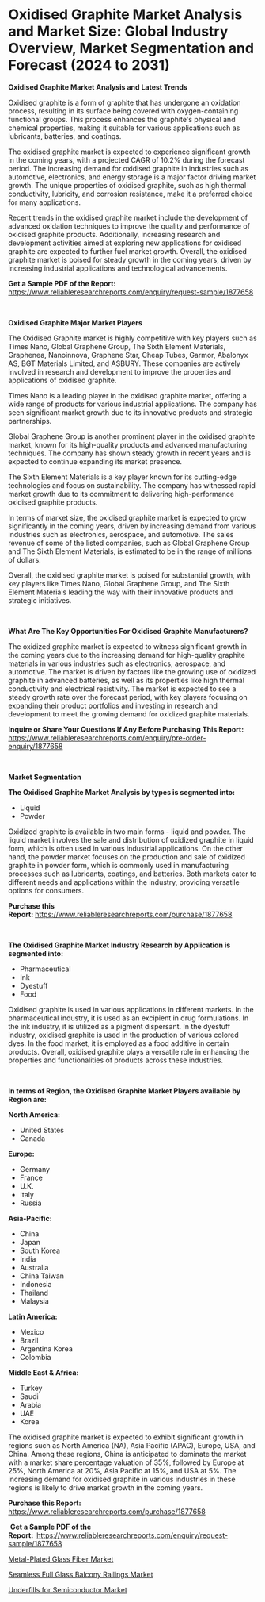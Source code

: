 <p><h1>Oxidised Graphite Market Analysis and Market Size: Global Industry Overview, Market Segmentation and Forecast (2024 to 2031)</h1></p><p><strong>Oxidised Graphite Market Analysis and Latest Trends</strong></p>
<p><p>Oxidised graphite is a form of graphite that has undergone an oxidation process, resulting in its surface being covered with oxygen-containing functional groups. This process enhances the graphite's physical and chemical properties, making it suitable for various applications such as lubricants, batteries, and coatings.</p><p>The oxidised graphite market is expected to experience significant growth in the coming years, with a projected CAGR of 10.2% during the forecast period. The increasing demand for oxidised graphite in industries such as automotive, electronics, and energy storage is a major factor driving market growth. The unique properties of oxidised graphite, such as high thermal conductivity, lubricity, and corrosion resistance, make it a preferred choice for many applications.</p><p>Recent trends in the oxidised graphite market include the development of advanced oxidation techniques to improve the quality and performance of oxidised graphite products. Additionally, increasing research and development activities aimed at exploring new applications for oxidised graphite are expected to further fuel market growth. Overall, the oxidised graphite market is poised for steady growth in the coming years, driven by increasing industrial applications and technological advancements.</p></p>
<p><strong>Get a Sample PDF of the Report:&nbsp;</strong> <a href="https://www.reliableresearchreports.com/enquiry/request-sample/1877658">https://www.reliableresearchreports.com/enquiry/request-sample/1877658</a></p>
<p>&nbsp;</p>
<p><strong>Oxidised Graphite Major Market Players</strong></p>
<p><p>The Oxidised Graphite market is highly competitive with key players such as Times Nano, Global Graphene Group, The Sixth Element Materials, Graphenea, Nanoinnova, Graphene Star, Cheap Tubes, Garmor, Abalonyx AS, BGT Materials Limited, and ASBURY. These companies are actively involved in research and development to improve the properties and applications of oxidised graphite.</p><p>Times Nano is a leading player in the oxidised graphite market, offering a wide range of products for various industrial applications. The company has seen significant market growth due to its innovative products and strategic partnerships.</p><p>Global Graphene Group is another prominent player in the oxidised graphite market, known for its high-quality products and advanced manufacturing techniques. The company has shown steady growth in recent years and is expected to continue expanding its market presence.</p><p>The Sixth Element Materials is a key player known for its cutting-edge technologies and focus on sustainability. The company has witnessed rapid market growth due to its commitment to delivering high-performance oxidised graphite products.</p><p>In terms of market size, the oxidised graphite market is expected to grow significantly in the coming years, driven by increasing demand from various industries such as electronics, aerospace, and automotive. The sales revenue of some of the listed companies, such as Global Graphene Group and The Sixth Element Materials, is estimated to be in the range of millions of dollars.</p><p>Overall, the oxidised graphite market is poised for substantial growth, with key players like Times Nano, Global Graphene Group, and The Sixth Element Materials leading the way with their innovative products and strategic initiatives.</p></p>
<p>&nbsp;</p>
<p><strong>What Are The Key Opportunities For Oxidised Graphite Manufacturers?</strong></p>
<p><p>The oxidized graphite market is expected to witness significant growth in the coming years due to the increasing demand for high-quality graphite materials in various industries such as electronics, aerospace, and automotive. The market is driven by factors like the growing use of oxidized graphite in advanced batteries, as well as its properties like high thermal conductivity and electrical resistivity. The market is expected to see a steady growth rate over the forecast period, with key players focusing on expanding their product portfolios and investing in research and development to meet the growing demand for oxidized graphite materials.</p></p>
<p><strong>Inquire or Share Your Questions If Any Before Purchasing This Report:</strong> <a href="https://www.reliableresearchreports.com/enquiry/pre-order-enquiry/1877658">https://www.reliableresearchreports.com/enquiry/pre-order-enquiry/1877658</a></p>
<p>&nbsp;</p>
<p><strong>Market Segmentation</strong></p>
<p><strong>The Oxidised Graphite Market Analysis by types is segmented into:</strong></p>
<p><ul><li>Liquid</li><li>Powder</li></ul></p>
<p><p>Oxidized graphite is available in two main forms - liquid and powder. The liquid market involves the sale and distribution of oxidized graphite in liquid form, which is often used in various industrial applications. On the other hand, the powder market focuses on the production and sale of oxidized graphite in powder form, which is commonly used in manufacturing processes such as lubricants, coatings, and batteries. Both markets cater to different needs and applications within the industry, providing versatile options for consumers.</p></p>
<p><strong>Purchase this Report:&nbsp;</strong><a href="https://www.reliableresearchreports.com/purchase/1877658">https://www.reliableresearchreports.com/purchase/1877658</a></p>
<p>&nbsp;</p>
<p><strong>The Oxidised Graphite Market Industry Research by Application is segmented into:</strong></p>
<p><ul><li>Pharmaceutical</li><li>Ink</li><li>Dyestuff</li><li>Food</li></ul></p>
<p><p>Oxidised graphite is used in various applications in different markets. In the pharmaceutical industry, it is used as an excipient in drug formulations. In the ink industry, it is utilized as a pigment dispersant. In the dyestuff industry, oxidised graphite is used in the production of various colored dyes. In the food market, it is employed as a food additive in certain products. Overall, oxidised graphite plays a versatile role in enhancing the properties and functionalities of products across these industries.</p></p>
<p>&nbsp;</p>
<p><strong>In terms of Region, the Oxidised Graphite Market Players available by Region are:</strong></p>
<p>
    <p> <strong> North America: </strong>
        <ul>
            <li>United States</li>
            <li>Canada</li>
        </ul>
        </p> 
    <p> <strong> Europe: </strong>
        <ul>
            <li>Germany</li>
            <li>France</li>
            <li>U.K.</li>
            <li>Italy</li>
            <li>Russia</li>
        </ul>
        </p> 
    <p> <strong> Asia-Pacific: </strong>
        <ul>
            <li>China</li>
            <li>Japan</li>
            <li>South Korea</li>
            <li>India</li>
            <li>Australia</li>
            <li>China Taiwan</li>
            <li>Indonesia</li>
            <li>Thailand</li>
            <li>Malaysia</li>
        </ul>
        </p> 
    <p> <strong> Latin America: </strong>
        <ul>
            <li>Mexico</li>
            <li>Brazil</li>
            <li>Argentina Korea</li>
            <li>Colombia</li>
        </ul>
        </p> 
    <p> <strong> Middle East & Africa: </strong>
        <ul>
            <li>Turkey</li>
            <li>Saudi</li>
            <li>Arabia</li>
            <li>UAE</li>
            <li>Korea</li>
        </ul>
    </p>
    </p>
<p><p>The oxidised graphite market is expected to exhibit significant growth in regions such as North America (NA), Asia Pacific (APAC), Europe, USA, and China. Among these regions, China is anticipated to dominate the market with a market share percentage valuation of 35%, followed by Europe at 25%, North America at 20%, Asia Pacific at 15%, and USA at 5%. The increasing demand for oxidised graphite in various industries in these regions is likely to drive market growth in the coming years.</p></p>
<p><strong>Purchase this Report: </strong><a href="https://www.reliableresearchreports.com/purchase/1877658">https://www.reliableresearchreports.com/purchase/1877658</a></p>
<p>&nbsp;<strong>Get a Sample PDF of the Report:&nbsp;&nbsp;</strong><a href="https://www.reliableresearchreports.com/enquiry/request-sample/1877658">https://www.reliableresearchreports.com/enquiry/request-sample/1877658</a></p>
<p><strong></strong></p>
<p><p><a href="https://github.com/yemakinde/Market-Research-Report-List-1/blob/main/metal-plated-glass-fiber-market.md">Metal-Plated Glass Fiber Market</a></p><p><a href="https://github.com/jsmusil/Market-Research-Report-List-2/blob/main/seamless-full-glass-balcony-railings-market.md">Seamless Full Glass Balcony Railings Market</a></p><p><a href="https://github.com/bmorecock/Market-Research-Report-List-2/blob/main/underfills-for-semiconductor-market.md">Underfills for Semiconductor Market</a></p></p>